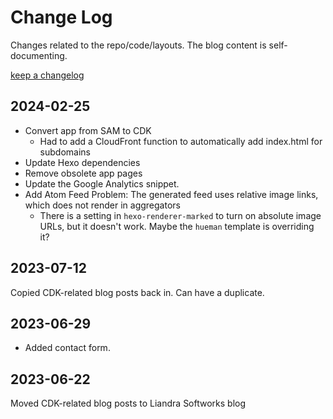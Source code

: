 # Change Log

Changes related to the repo/code/layouts. The blog content is self-documenting.

[keep a changelog](https://keepachangelog.com)

## 2024-02-25

- Convert app from SAM to CDK
  - Had to add a CloudFront function to automatically add index.html for subdomains
- Update Hexo dependencies
- Remove obsolete app pages
- Update the Google Analytics snippet.
- Add Atom Feed
  Problem: The generated feed uses relative image links, which does not render in aggregators
  - There is a setting in `hexo-renderer-marked` to turn on absolute image URLs, but it doesn't work. Maybe the `hueman` template is overriding it?

## 2023-07-12

Copied CDK-related blog posts back in. Can have a duplicate.

## 2023-06-29

- Added contact form.

## 2023-06-22

Moved CDK-related blog posts to Liandra Softworks blog
